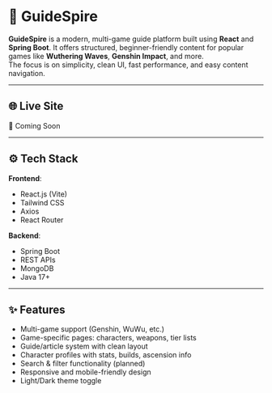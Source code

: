 # 🧭 GuideSpire

**GuideSpire** is a modern, multi-game guide platform built using **React** and **Spring Boot**. It offers structured, beginner-friendly content for popular games like **Wuthering Waves**, **Genshin Impact**, and more.  
The focus is on simplicity, clean UI, fast performance, and easy content navigation.

---

## 🌐 Live Site

📍 Coming Soon

---

## ⚙️ Tech Stack

**Frontend**:  
- React.js (Vite)  
- Tailwind CSS  
- Axios  
- React Router  

**Backend**:  
- Spring Boot  
- REST APIs  
- MongoDB  
- Java 17+  

---

## ✨ Features

- Multi-game support (Genshin, WuWu, etc.)
- Game-specific pages: characters, weapons, tier lists
- Guide/article system with clean layout
- Character profiles with stats, builds, ascension info
- Search & filter functionality (planned)
- Responsive and mobile-friendly design
- Light/Dark theme toggle



